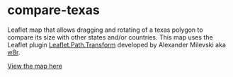 # compare-texas
Leaflet map that allows dragging and rotating of a texas polygon to compare its size with other states and/or countries. This map uses the Leaflet plugin [Leaflet.Path.Transform](https://github.com/w8r/Leaflet.Path.Transform) developed by Alexander Milevski aka [w8r](https://github.com/w8r).

[View the map here](http://johnwhaney.com/compare-texas)
